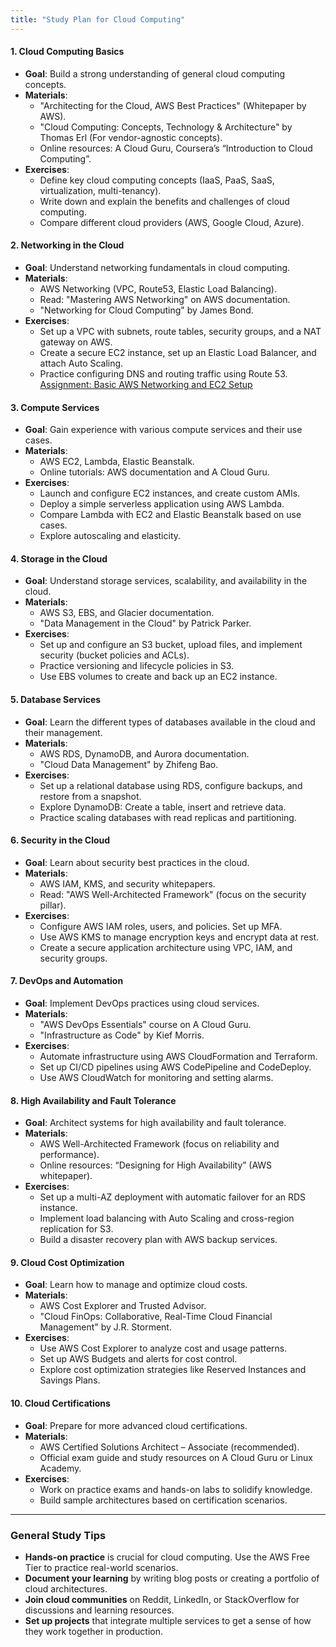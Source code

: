 ```yaml
---
title: "Study Plan for Cloud Computing"
---
```


#### **1. Cloud Computing Basics**

- **Goal**: Build a strong understanding of general cloud computing concepts.
- **Materials**:
  - "Architecting for the Cloud, AWS Best Practices" (Whitepaper by AWS).
  - "Cloud Computing: Concepts, Technology & Architecture" by Thomas Erl (For vendor-agnostic concepts).
  - Online resources: A Cloud Guru, Coursera’s “Introduction to Cloud Computing”.
- **Exercises**:
  - Define key cloud computing concepts (IaaS, PaaS, SaaS, virtualization, multi-tenancy).
  - Write down and explain the benefits and challenges of cloud computing.
  - Compare different cloud providers (AWS, Google Cloud, Azure).

#### **2. Networking in the Cloud**

- **Goal**: Understand networking fundamentals in cloud computing.
- **Materials**:
  - AWS Networking (VPC, Route53, Elastic Load Balancing).
  - Read: "Mastering AWS Networking" on AWS documentation.
  - "Networking for Cloud Computing" by James Bond.
- **Exercises**:
  - Set up a VPC with subnets, route tables, security groups, and a NAT gateway on AWS.
  - Create a secure EC2 instance, set up an Elastic Load Balancer, and attach Auto Scaling.
  - Practice configuring DNS and routing traffic using Route 53.
  [Assignment: Basic AWS Networking and EC2 Setup](Assignment:AWSNetworkingAndEC2Setup.md)

#### **3. Compute Services**

- **Goal**: Gain experience with various compute services and their use cases.
- **Materials**:
  - AWS EC2, Lambda, Elastic Beanstalk.
  - Online tutorials: AWS documentation and A Cloud Guru.
- **Exercises**:
  - Launch and configure EC2 instances, and create custom AMIs.
  - Deploy a simple serverless application using AWS Lambda.
  - Compare Lambda with EC2 and Elastic Beanstalk based on use cases.
  - Explore autoscaling and elasticity.

#### **4. Storage in the Cloud**

- **Goal**: Understand storage services, scalability, and availability in the cloud.
- **Materials**:
  - AWS S3, EBS, and Glacier documentation.
  - "Data Management in the Cloud" by Patrick Parker.
- **Exercises**:
  - Set up and configure an S3 bucket, upload files, and implement security (bucket policies and ACLs).
  - Practice versioning and lifecycle policies in S3.
  - Use EBS volumes to create and back up an EC2 instance.

#### **5. Database Services**

- **Goal**: Learn the different types of databases available in the cloud and their management.
- **Materials**:
  - AWS RDS, DynamoDB, and Aurora documentation.
  - "Cloud Data Management" by Zhifeng Bao.
- **Exercises**:
  - Set up a relational database using RDS, configure backups, and restore from a snapshot.
  - Explore DynamoDB: Create a table, insert and retrieve data.
  - Practice scaling databases with read replicas and partitioning.

#### **6. Security in the Cloud**

- **Goal**: Learn about security best practices in the cloud.
- **Materials**:
  - AWS IAM, KMS, and security whitepapers.
  - Read: "AWS Well-Architected Framework" (focus on the security pillar).
- **Exercises**:
  - Configure AWS IAM roles, users, and policies. Set up MFA.
  - Use AWS KMS to manage encryption keys and encrypt data at rest.
  - Create a secure application architecture using VPC, IAM, and security groups.

#### **7. DevOps and Automation**

- **Goal**: Implement DevOps practices using cloud services.
- **Materials**:
  - "AWS DevOps Essentials" course on A Cloud Guru.
  - "Infrastructure as Code" by Kief Morris.
- **Exercises**:
  - Automate infrastructure using AWS CloudFormation and Terraform.
  - Set up CI/CD pipelines using AWS CodePipeline and CodeDeploy.
  - Use AWS CloudWatch for monitoring and setting alarms.

#### **8. High Availability and Fault Tolerance**

- **Goal**: Architect systems for high availability and fault tolerance.
- **Materials**:
  - AWS Well-Architected Framework (focus on reliability and performance).
  - Online resources: “Designing for High Availability” (AWS whitepaper).
- **Exercises**:
  - Set up a multi-AZ deployment with automatic failover for an RDS instance.
  - Implement load balancing with Auto Scaling and cross-region replication for S3.
  - Build a disaster recovery plan with AWS backup services.

#### **9. Cloud Cost Optimization**

- **Goal**: Learn how to manage and optimize cloud costs.
- **Materials**:
  - AWS Cost Explorer and Trusted Advisor.
  - "Cloud FinOps: Collaborative, Real-Time Cloud Financial Management" by J.R. Storment.
- **Exercises**:
  - Use AWS Cost Explorer to analyze cost and usage patterns.
  - Set up AWS Budgets and alerts for cost control.
  - Explore cost optimization strategies like Reserved Instances and Savings Plans.

#### **10. Cloud Certifications**

- **Goal**: Prepare for more advanced cloud certifications.
- **Materials**:
  - AWS Certified Solutions Architect – Associate (recommended).
  - Official exam guide and study resources on A Cloud Guru or Linux Academy.
- **Exercises**:
  - Work on practice exams and hands-on labs to solidify knowledge.
  - Build sample architectures based on certification scenarios.

---

### General Study Tips

- **Hands-on practice** is crucial for cloud computing. Use the AWS Free Tier to practice real-world scenarios.
- **Document your learning** by writing blog posts or creating a portfolio of cloud architectures.
- **Join cloud communities** on Reddit, LinkedIn, or StackOverflow for discussions and learning resources.
- **Set up projects** that integrate multiple services to get a sense of how they work together in production.

